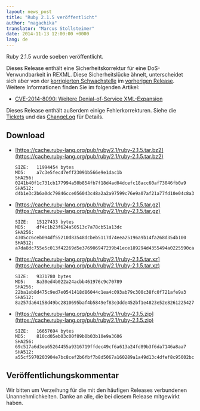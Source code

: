 ```yaml
---
layout: news_post
title: "Ruby 2.1.5 veröffentlicht"
author: "nagachika"
translator: "Marcus Stollsteimer"
date: 2014-11-13 12:00:00 +0000
lang: de
---
```


Ruby 2.1.5 wurde soeben veröffentlicht.

Dieses Release enthält eine Sicherheitskorrektur für eine DoS-Verwundbarkeit
in REXML. Diese Sicherheitslücke ähnelt, unterscheidet sich aber von der
[korrigierten Schwachstelle](https://www.ruby-lang.org/de/news/2014/10/27/rexml-dos-cve-2014-8080/)
im [vorherigen Release](https://www.ruby-lang.org/de/news/2014/10/27/ruby-2-1-4-released/).
Weitere Informationen finden Sie im folgenden Artikel:

* [CVE-2014-8090: Weitere Denial-of-Service XML-Expansion](https://www.ruby-lang.org/de/news/2014/11/13/rexml-dos-cve-2014-8090/)

Dieses Release enthält außerdem einige Fehlerkorrekturen.
Siehe die [Tickets](https://bugs.ruby-lang.org/projects/ruby-21/issues?set_filter=1&amp;status_id=5)
und das [ChangeLog](http://svn.ruby-lang.org/repos/ruby/tags/v2_1_5/ChangeLog)
für Details.

## Download

* [https://cache.ruby-lang.org/pub/ruby/2.1/ruby-2.1.5.tar.bz2](https://cache.ruby-lang.org/pub/ruby/2.1/ruby-2.1.5.tar.bz2)

      SIZE:   11994454 bytes
      MD5:    a7c3e5fec47eff23091b566e9e1dac1b
      SHA256: 0241b40f1c731cb177994a50b854fb7f18d4ad04dcefc18acc60af73046fb0a9
      SHA512: d4b1e3c2b6a0dc79846cce056043c48a2a2a97599c76e9a07af21a77fd10e04c8a34f3a60b6975181bff17b2c452af874fa073ad029549f3203e59095ab70196

* [https://cache.ruby-lang.org/pub/ruby/2.1/ruby-2.1.5.tar.gz](https://cache.ruby-lang.org/pub/ruby/2.1/ruby-2.1.5.tar.gz)

      SIZE:   15127433 bytes
      MD5:    df4c1b23f624a50513c7a78cb51a13dc
      SHA256: 4305cc6ceb094df55210d83548dcbeb5117d74eea25196a9b14fa268d354b100
      SHA512: a7da8dc755e5c013f42269d5e376906947239b41ece189294d4355494a0225590ca73b85261ddd60292934a8c432231c2308ecfa137ed9e347e68a2c1fc866c8

* [https://cache.ruby-lang.org/pub/ruby/2.1/ruby-2.1.5.tar.xz](https://cache.ruby-lang.org/pub/ruby/2.1/ruby-2.1.5.tar.xz)

      SIZE:   9371780 bytes
      MD5:    8a30ed4b022a24acbb461976c9c70789
      SHA256: 22ba1eb8d475c9ed7e0541418d86044c1ea4c093ab79c300c38fc0f721afe9a3
      SHA512: 8a257da64158d49bc2810695baf4b5849ef83e3dde452bf1e4823e52e8261225427d729fce2fb4e9b53d6d17ca9c96d491f242535c2f963738b74f90944e2a0b

* [https://cache.ruby-lang.org/pub/ruby/2.1/ruby-2.1.5.zip](https://cache.ruby-lang.org/pub/ruby/2.1/ruby-2.1.5.zip)

      SIZE:   16657694 bytes
      MD5:    810cd05eb03c00f89b0b03b10e9a3606
      SHA256: 69c517a6d3ea65264455a9316719ffdec49cf6a613a24fd89b3f6da7146a8aa7
      SHA512: a55cf5970203904e7bc8cef2b6fbf7b8d5067a160289a1a49d13c4dfef8c95002bcdf697f5d04d420ef663efad5ee80d5a9e4e7445c4db9a02f9cbc9e4b8444e

## Veröffentlichungskommentar

Wir bitten um Verzeihung für die mit den häufigen Releases
verbundenen Unannehmlichkeiten.
Danke an alle, die bei diesem Release mitgewirkt haben.
